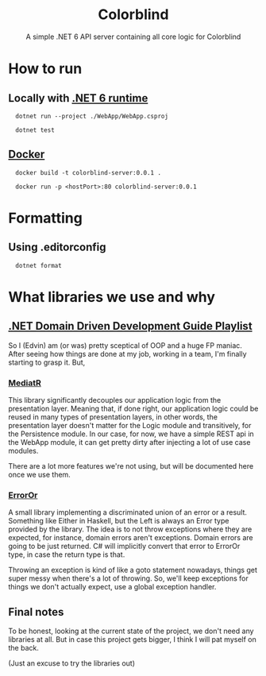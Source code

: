 <h1 align="center">Colorblind</h1>

<p align="center">A simple .NET 6 API server containing all core logic for Colorblind</p>

# How to run

## Locally with [.NET 6 runtime](https://dotnet.microsoft.com/en-us/download)

```
  dotnet run --project ./WebApp/WebApp.csproj
  
  dotnet test
```

## [Docker](https://docs.docker.com/get-docker/)

```
  docker build -t colorblind-server:0.0.1 .
  
  docker run -p <hostPort>:80 colorblind-server:0.0.1
```

# Formatting

## Using .editorconfig

```
  dotnet format
```

# What libraries we use and why

## [.NET Domain Driven Development Guide Playlist](https://www.youtube.com/playlist?list=PLzYkqgWkHPKBcDIP5gzLfASkQyTdy0t4k)

So I (Edvin) am (or was) pretty sceptical of OOP and a huge FP maniac.
After seeing how things are done at my job, working in a team,
I'm finally starting to grasp it. But,

### [MediatR](https://github.com/jbogard/MediatR)

This library significantly decouples our application logic from the presentation layer.
Meaning that, if done right, our application logic could be reused in many types of presentation layers,
in other words, the presentation layer doesn't matter for the Logic module and transitively, for the Persistence
module. In our case, for now, we have a simple REST api in the WebApp module,
it can get pretty dirty after injecting a lot of use case modules.

There are a lot more features we're not using, but will be documented here once we use them.

### [ErrorOr](https://github.com/amantinband/error-or)

A small library implementing a discriminated union of an error or a result.
Something like Either in Haskell, but the Left is always an Error type provided by the library.
The idea is to not throw exceptions where they are expected, for instance, domain errors aren't exceptions.
Domain errors are going to be just returned. C# will implicitly convert that error to ErrorOr type, in case the return
type is that.

Throwing an exception is kind of like a goto statement nowadays, things get super messy when there's a lot of throwing.
So, we'll keep exceptions for things we don't actually expect, use a global exception handler.

## Final notes

To be honest, looking at the current state of the project, we don't need any libraries at all.
But in case this project gets bigger, I think I will pat myself on the back.

(Just an excuse to try the libraries out)